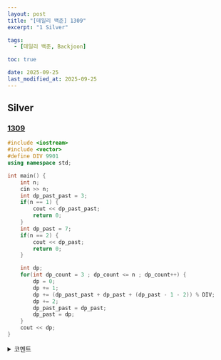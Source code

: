 ```yaml
---
layout: post
title: "[데일리 백준] 1309"
excerpt: "1 Silver"

tags:
  - [데일리 백준, Backjoon]

toc: true

date: 2025-09-25
last_modified_at: 2025-09-25
---
```

## Silver
### [1309][def]

```c++
#include <iostream>
#include <vector>
#define DIV 9901
using namespace std;

int main() {
    int n;
    cin >> n;
    int dp_past_past = 3;
    if(n == 1) {
        cout << dp_past_past;
        return 0;
    }
    int dp_past = 7;
    if(n == 2) {
        cout << dp_past;
        return 0;
    }

    int dp;
    for(int dp_count = 3 ; dp_count <= n ; dp_count++) {
        dp = 0;
        dp += 1;
        dp += (dp_past_past + dp_past + (dp_past - 1 - 2)) % DIV;
        dp += 2;
        dp_past_past = dp_past;
        dp_past = dp;
    }
    cout << dp;
}
```

<details>
<summary>코멘트</summary>
<div markdown="1">

- Dynamic Programming

</div>
</details>

[def]: https://www.acmicpc.net/problem/1309